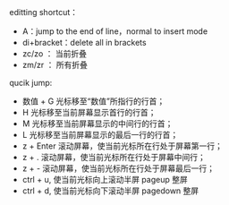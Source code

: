editting shortcut：

+ A：jump to the end of line，normal to insert mode 
+ di+bracket：delete all in brackets 
+ zc/zo ： 当前折叠
+ zm/zr ： 所有折叠

qucik jump:

+ 数值 + G 光标移至“数值”所指行的行首； 
+ H 光标移至当前屏幕显示首行的行首； 
+ M 光标移至当前屏幕显示的中间行的行首； 
+ L 光标移至当前屏幕显示的最后一行的行首； 
+ z + Enter 滚动屏幕，使当前光标所在行处于屏幕第一行；
+ z + . 滚动屏幕，使当前光标所在行处于屏幕中间行；
+ z + - 滚动屏幕，使当前光标所在行处于屏幕最后一行；
+ ctrl + u, 使当前光标向上滚动半屏 pageup 整屏
+ ctrl + d, 使当前光标向下滚动半屏 pagedown 整屏
   